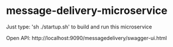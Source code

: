# message-delivery-microservice

Just type: 'sh ./startup.sh' to build and run this microservice

Open API: http://localhost:9090/messagedelivery/swagger-ui.html
